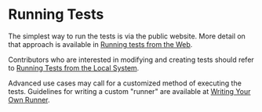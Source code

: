 # Running Tests

The simplest way to run the tests is via the public website. More detail on
that approach is available in [Running tests from the Web](from-web).

Contributors who are interested in modifying and creating tests should refer to
[Running Tests from the Local System](from-local-system).

Advanced use cases may call for a customized method of executing the tests.
Guidelines for writing a custom "runner" are available at [Writing Your Own
Runner](custom-runner).
